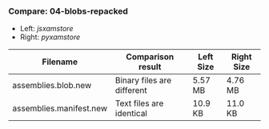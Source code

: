 ### Compare: 04-blobs-repacked

* Left: _jsxamstore_
* Right: _pyxamstore_

| Filename                | Comparison result          | Left Size | Right Size |
|-------------------------|----------------------------|-----------|------------|
| assemblies.blob.new     | Binary files are different | 5.57 MB   | 4.76 MB    |
| assemblies.manifest.new | Text files are identical   | 10.9 KB   | 11.0 KB    |
